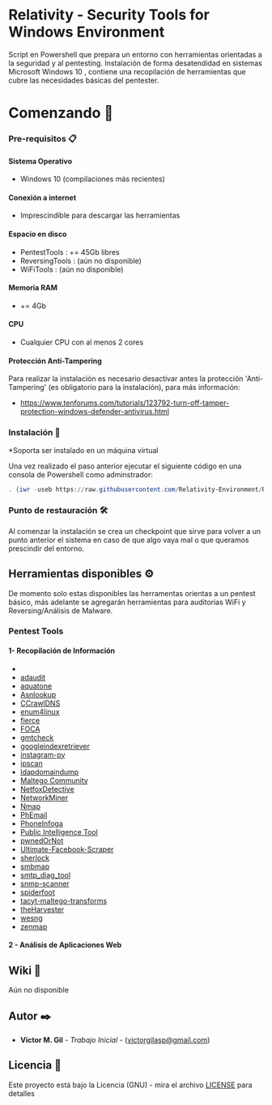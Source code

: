 # Relativity - Security Tools for Windows Environment

Script en Powershell que prepara un entorno con herramientas orientadas a la seguridad y al pentesting. 
Instalación de forma desatendidad en sistemas Microsoft Windows 10 , contiene una recopilación de herramientas que cubre las necesidades básicas del pentester.


# Comenzando 🚀

### Pre-requisitos 📋

#### Sistema Operativo

- Windows 10 (compilaciones más recientes)

#### Conexión a internet

- Imprescindible para descargar las herramientas

#### Espacio en disco

- PentestTools   : += 45Gb libres
- ReversingTools :  (aún no disponible)
- WiFiTools       : (aún no disponible)

#### Memoria RAM

- += 4Gb

#### CPU

- Cualquier CPU con al menos 2 cores

#### Protección Anti-Tampering

Para realizar la instalación es necesario desactivar antes la protección 'Anti-Tampering' (es obligatorio para la instalación), para más información:
 
 - https://www.tenforums.com/tutorials/123792-turn-off-tamper-protection-windows-defender-antivirus.html
 
 
### Instalación 🔧

*Soporta ser instalado en un máquina virtual
 
Una vez realizado el paso anterior ejecutar el siguiente código en una consola de Powershell como adminstrador:


```powershell
. {iwr -useb https://raw.githubusercontent.com/Relativity-Environment/Relativity_Scripts/master/menu.ps1} | iex ;menu -Force
```

### Punto de restauración 🛠️

Al comenzar la instalación se crea un checkpoint que sirve para volver a un punto anterior el sistema en caso de que algo vaya mal o que queramos prescindir del entorno.


## Herramientas disponibles ⚙️

De momento solo estas disponibles las herramentas orientas a un pentest básico, más adelante se agregarán herramientas para auditorias WiFi y Reversing/Análisis de Malware.

### Pentest Tools

#### 1- Recopilación de Información                                           

* []()
* [adaudit](https://github.com/phillips321/adaudit)
* [aquatone](https://github.com/michenriksen/aquatone)
* [Asnlookup](https://github.com/yassineaboukir/Asnlookup)
* [CCrawlDNS](https://github.com/lgandx/CCrawlDNS)
* [enum4linux](https://github.com/CiscoCXSecurity/enum4linux)
* [fierce](https://github.com/mschwager/fierce)
* [FOCA](https://github.com/ElevenPaths/FOCA)
* [gmtcheck](https://www.elevenpaths.com/es/labstools/gmtchecksp/index.html)
* [googleindexretriever](https://www.elevenpaths.com/es/labstools/googleindexretriever-2/index.html)
* [instagram-py](https://github.com/deathsec/instagram-py)
* [ipscan](https://github.com/angryip/ipscan)
* [ldapdomaindump](https://github.com/dirkjanm/ldapdomaindump)
* [Maltego Community](https://www.maltego.com/maltego-community/)
* [NetfoxDetective](https://github.com/nesfit/NetfoxDetective)
* [NetworkMiner](https://www.netresec.com/?page=NetworkMiner)
* [Nmap](https://nmap.org/)
* [PhEmail](https://github.com/Dionach/PhEmail)
* [PhoneInfoga](https://github.com/sundowndev/PhoneInfoga)
* [Public Intelligence Tool](https://sourceforge.net/projects/publicintelligencetool/)
* [pwnedOrNot](https://github.com/thewhiteh4t/pwnedOrNot)
* [Ultimate-Facebook-Scraper](https://github.com/harismuneer/Ultimate-Facebook-Scraper)
* [sherlock](https://github.com/sherlock-project/sherlock)
* [smbmap](https://github.com/ShawnDEvans/smbmap)
* [smtp_diag_tool](https://www.adminkit.net/smtp_diag_tool.aspx)
* [snmp-scanner](https://sourceforge.net/projects/snmp-scanner/)
* [spiderfoot](https://www.spiderfoot.net/documentation/)
* [tacyt-maltego-transforms](https://github.com/ElevenPaths/tacyt-maltego-transforms)
* [theHarvester](https://github.com/laramies/theHarvester)
* [wesng](https://github.com/bitsadmin/wesng)
* [zenmap](https://nmap.org/zenmap/)

 #### 2 - Análisis de Aplicaciones Web




## Wiki 📖
Aún no disponible 


## Autor ✒️

* **Victor M. Gil** - *Trabajo Inicial* - (victorgilasp@gmail.com)


## Licencia 📄

Este proyecto está bajo la Licencia (GNU) - mira el archivo [LICENSE](LICENSE) para detalles

